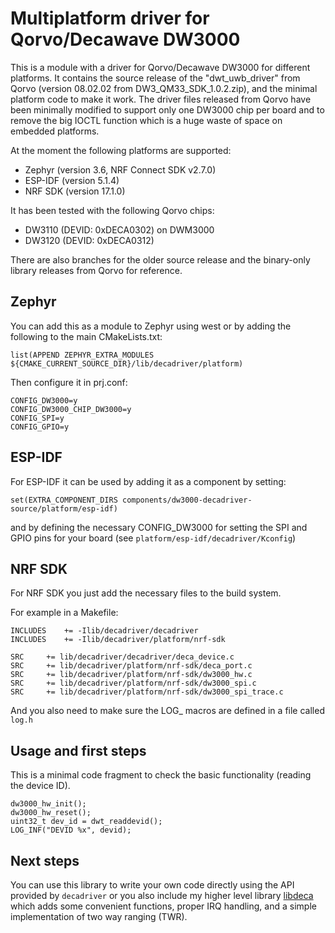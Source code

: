 # Multiplatform driver for Qorvo/Decawave DW3000

This is a module with a driver for Qorvo/Decawave DW3000 for different platforms. It contains the source release of the "dwt_uwb_driver" from Qorvo (version 08.02.02 from DW3_QM33_SDK_1.0.2.zip), and the minimal platform code to make it work. The driver files released from Qorvo have been minimally modified to support only one DW3000 chip per board and to remove the big IOCTL function which is a huge waste of space on embedded platforms.

At the moment the following platforms are supported:
 * Zephyr (version 3.6, NRF Connect SDK v2.7.0)
 * ESP-IDF (version 5.1.4)
 * NRF SDK (version 17.1.0)

It has been tested with the following Qorvo chips:
 * DW3110 (DEVID: 0xDECA0302) on DWM3000
 * DW3120 (DEVID: 0xDECA0312)

There are also branches for the older source release and the binary-only library releases from Qorvo for reference.


## Zephyr

You can add this as a module to Zephyr using west or by adding the following to the main CMakeLists.txt:
```
list(APPEND ZEPHYR_EXTRA_MODULES ${CMAKE_CURRENT_SOURCE_DIR}/lib/decadriver/platform)
```

Then configure it in prj.conf:
```
CONFIG_DW3000=y
CONFIG_DW3000_CHIP_DW3000=y
CONFIG_SPI=y
CONFIG_GPIO=y
```


## ESP-IDF

For ESP-IDF it can be used by adding it as a component by setting:
```
set(EXTRA_COMPONENT_DIRS components/dw3000-decadriver-source/platform/esp-idf)
```
and by defining the necessary CONFIG_DW3000 for setting the SPI and GPIO pins for your board (see `platform/esp-idf/decadriver/Kconfig`)


## NRF SDK

For NRF SDK you just add the necessary files to the build system.

For example in a Makefile:
```
INCLUDES	+= -Ilib/decadriver/decadriver
INCLUDES	+= -Ilib/decadriver/platform/nrf-sdk

SRC		+= lib/decadriver/decadriver/deca_device.c
SRC		+= lib/decadriver/platform/nrf-sdk/deca_port.c
SRC		+= lib/decadriver/platform/nrf-sdk/dw3000_hw.c
SRC		+= lib/decadriver/platform/nrf-sdk/dw3000_spi.c
SRC		+= lib/decadriver/platform/nrf-sdk/dw3000_spi_trace.c
```

And you also need to make sure the LOG_ macros are defined in a file called `log.h`


## Usage and first steps

This is a minimal code fragment to check the basic functionality (reading the device ID).

```
dw3000_hw_init();
dw3000_hw_reset();
uint32_t dev_id = dwt_readdevid();
LOG_INF("DEVID %x", devid);
```

## Next steps

You can use this library to write your own code directly using the API provided by `decadriver` or you also include my higher level library [libdeca](https://github.com/br101/libdeca) which adds some convenient functions, proper IRQ handling, and a simple implementation of two way ranging (TWR).
